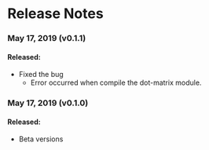 # Release Notes

### May 17, 2019 (v0.1.1)

#### Released:

- Fixed the bug
  - Error occurred when compile the dot-matrix module.

### May 17, 2019 (v0.1.0)

#### Released:

- Beta versions
